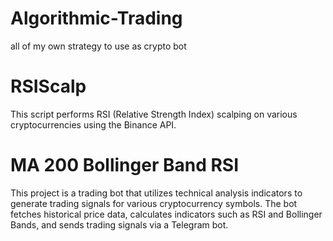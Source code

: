 # Algorithmic-Trading
all of my own strategy to use as crypto bot 

# RSIScalp

This script performs RSI (Relative Strength Index) scalping on various cryptocurrencies using the Binance API.

# MA 200 Bollinger Band RSI

This project is a trading bot that utilizes technical analysis indicators to generate trading signals for various cryptocurrency symbols. The bot fetches historical price data, calculates indicators such as RSI and Bollinger Bands, and sends trading signals via a Telegram bot.

